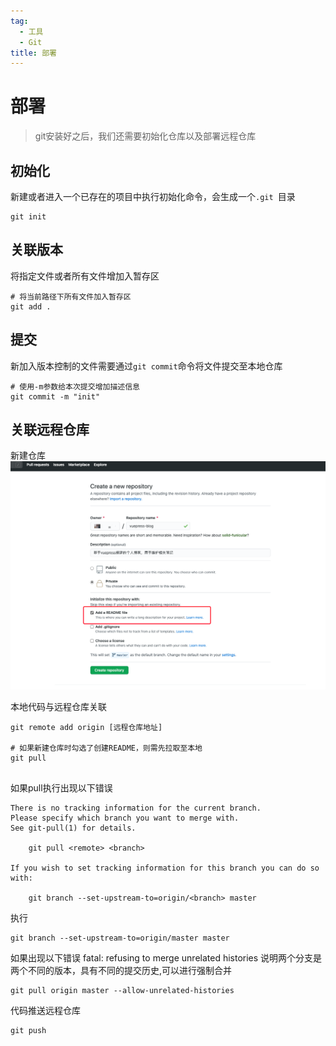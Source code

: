 ```yaml
---
tag:
  - 工具
  - Git
title: 部署
---
```

# 部署

> git安装好之后，我们还需要初始化仓库以及部署远程仓库

## 初始化

新建或者进入一个已存在的项目中执行初始化命令，会生成一个`.git `目录

~~~ shell
git init
~~~

## 关联版本
将指定文件或者所有文件增加入暂存区

~~~ shell
# 将当前路径下所有文件加入暂存区
git add .
~~~

## 提交
新加入版本控制的文件需要通过`git commit`命令将文件提交至本地仓库

~~~ shell
# 使用-m参数给本次提交增加描述信息
git commit -m "init"
~~~

## 关联远程仓库

新建仓库
![新建仓库](images/img_7.png)

本地代码与远程仓库关联

~~~ shell
git remote add origin [远程仓库地址]

# 如果新建仓库时勾选了创建README，则需先拉取至本地
git pull
	
~~~

如果pull执行出现以下错误
~~~
There is no tracking information for the current branch.
Please specify which branch you want to merge with.
See git-pull(1) for details.

    git pull <remote> <branch>

If you wish to set tracking information for this branch you can do so with:

    git branch --set-upstream-to=origin/<branch> master

~~~
执行
~~~ shell
git branch --set-upstream-to=origin/master master
~~~

如果出现以下错误
fatal: refusing to merge unrelated histories
说明两个分支是两个不同的版本，具有不同的提交历史,可以进行强制合并
~~~ shell
git pull origin master --allow-unrelated-histories
~~~


代码推送远程仓库

~~~ shell
git push
~~~

